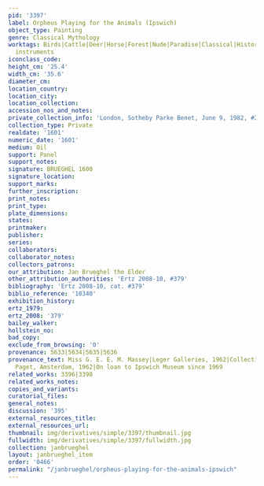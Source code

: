 ```yaml
---
pid: '3397'
label: Orpheus Playing for the Animals (Ipswich)
object_type: Painting
genre: Classical Mythology
worktags: Birds|Cattle|Deer|Horse|Forest|Nude|Paradise|Classical|History|Landscape|Mythological|Musical
  instruments
iconclass_code:
height_cm: '25.4'
width_cm: '35.6'
diameter_cm:
location_country:
location_city:
location_collection:
accession_nos_and_notes:
private_collection_info: 'London, Sotheby Parke Benet, June 9, 1982, #2'
collection_type: Private
realdate: '1601'
numeric_date: '1601'
medium: Oil
support: Panel
support_notes:
signature: BRUEGHEL 1600
signature_location:
support_marks:
further_inscription:
print_notes:
print_type:
plate_dimensions:
states:
printmaker:
publisher:
series:
collaborators:
collaborator_notes:
collectors_patrons:
our_attribution: Jan Brueghel the Elder
other_attribution_authorities: 'Ertz 2008-10, #379'
bibliography: 'Ertz 2008-10, cat. #379'
biblio_reference: '10340'
exhibition_history:
ertz_1979:
ertz_2008: '379'
bailey_walker:
hollstein_no:
bad_copy:
exclude_from_browsing: '0'
provenance: 5633|5634|5635|5636
provenance_text: Miss G. E. E. M. Massey|Leger Galleries, 1962|Collection of Hugh
  Paget, Amsterdam, 1962|On loan to Ipswich Museum since 1969
related_works: 3396|3398
related_works_notes:
copies_and_variants:
curatorial_files:
general_notes:
discussion: '395'
external_resources_title:
external_resources_url:
thumbnail: img/derivatives/simple/3397/thumbnail.jpg
fullwidth: img/derivatives/simple/3397/fullwidth.jpg
collection: janbrueghel
layout: janbrueghel_item
order: '0466'
permalink: "/janbrueghel/orpheus-playing-for-the-animals-ipswich"
---
```


